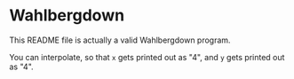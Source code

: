 # Wahlbergdown

This README file is actually a valid Wahlbergdown program.

<!--x is 4-->
<!--y is (if 0 2 3)-->
You can interpolate, so that `x` gets printed out as "4", and `y` gets printed out as "4".
